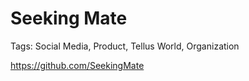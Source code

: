 # Seeking Mate

Tags: Social Media, Product, Tellus World, Organization

https://github.com/SeekingMate